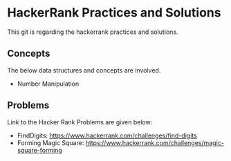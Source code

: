 # HackerRank Practices and Solutions
This git is regarding the hackerrank practices and solutions.

## Concepts

The below data structures and concepts are involved.

* Number Manipulation

## Problems

Link to the Hacker Rank Problems are given below:

* FindDigits: https://www.hackerrank.com/challenges/find-digits
* Forming Magic Square: https://www.hackerrank.com/challenges/magic-square-forming